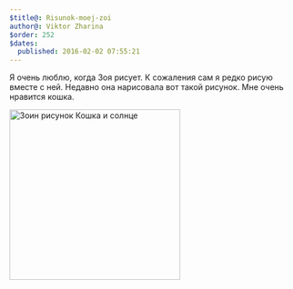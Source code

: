 ```yaml
---
$title@: Risunok-moej-zoi
author@: Viktor Zharina
$order: 252
$dates:
  published: 2016-02-02 07:55:21
---
```

Я очень люблю, когда Зоя рисует. К сожаления сам я редко рисую вместе с ней. Недавно она нарисовала вот такой рисунок. Мне очень нравится кошка.

<img src="http://viktor.zharina.info/wp-content/uploads/2016/02/JTGuUIYj9xI-300x300.jpg" alt="Зоин рисунок Кошка и солнце" width="300" height="300" class="alignleft size-medium wp-image-2070" />
